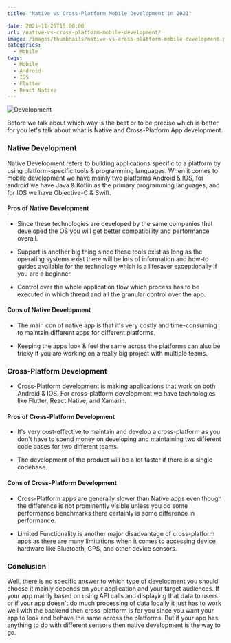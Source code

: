 ```yaml
---
title: "Native vs Cross-Platform Mobile Development in 2021"

date: 2021-11-25T15:00:00
url: /native-vs-cross-platform-mobile-development/
image: /images/thumbnails/native-vs-cross-platform-mobile-development.png
categories:
  - Mobile
tags:
  - Mobile
  - Android
  - IOS
  - Flutter
  - React Native
---
```


![Development](/images/2021/native-vs-cross-platform-mobile-development/development.jpg)

Before we talk about which way is the best or to be precise which is better for you let's talk about what is Native and Cross-Platform App development.

### Native Development

Native Development refers to building applications specific to a platform by using platform-specific tools & programming languages. When it comes to mobile development we have mainly two platforms Android & IOS, for android we have Java & Kotlin as the primary programming languages, and for IOS we have Objective-C & Swift.

#### Pros of Native Development

- Since these technologies are developed by the same companies that developed the OS you will get better compatibility and performance overall.

- Support is another big thing since these tools exist as long as the operating systems exist there will be lots of information and how-to guides available for the technology which is a lifesaver exceptionally if you are a beginner.

- Control over the whole application flow which process has to be executed in which thread and all the granular control over the app.

#### Cons of Native Development

- The main con of native app is that it's very costly and time-consuming to maintain different apps for different platforms.

- Keeping the apps look & feel the same across the platforms can also be tricky if you are working on a really big project with multiple teams.

### Cross-Platform Development

- Cross-Platform development is making applications that work on both Android & IOS. For cross-platform development we have technologies like Flutter, React Native, and Xamarin.

#### Pros of Cross-Platform Development

- It's very cost-effective to maintain and develop a cross-platform as you don't have to spend money on developing and maintaining two different code bases for two different teams.

- The development of the product will be a lot faster if there is a single codebase.

#### Cons of Cross-Platform Development

- Cross-Platform apps are generally slower than Native apps even though the difference is not prominently visible unless you do some performance benchmarks there certainly is some difference in performance.

- Limited Functionality is another major disadvantage of cross-platform apps as there are many limitations when it comes to accessing device hardware like Bluetooth, GPS, and other device sensors.

### Conclusion

Well, there is no specific answer to which type of development you should choose it mainly depends on your application and your target audiences. If your app mainly based on using API calls and displaying that data to users or if your app doesn't do much processing of data locally it just has to work well with the backend then cross-platform is for you since you want your app to look and behave the same across the platforms. But if your app has anything to do with different sensors then native development is the way to go.
